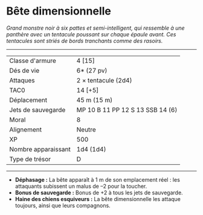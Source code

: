 # Bête dimensionnelle


*Grand monstre noir à six pattes et semi-intelligent, qui ressemble à
une panthère avec un tentacule poussant sur chaque épaule avant. Ces
tentacules sont striés de bords tranchants comme des rasoirs.*

-----

|                     |                                  |
| ------------------- | -------------------------------- |
| Classe d'armure     | 4 \[15\]                         |
| Dés de vie          | 6\* (27 pv)                      |
| Attaques            | 2 × tentacule (2d4)              |
| TAC0                | 14 \[+5\]                        |
| Déplacement         | 45 m (15 m)                      |
| Jets de sauvegarde  | MP 10 B 11 PP 12 S 13 SSB 14 (6) |
| Moral               | 8                                |
| Alignement          | Neutre                           |
| XP                  | 500                              |
| Nombre apparaissant | 1d4 (1d4)                        |
| Type de trésor      | D                                |

-----

  - **Déphasage :** La bête apparaît à 1 m de son emplacement réel : les
    attaquants subissent un malus de –2 pour la toucher.
  - **Bonus de sauvegarde :** Bonus de +2 à tous les jets de sauvegarde.
  - **Haine des chiens esquiveurs :** La bête dimensionnelle les attaque
    toujours, ainsi que leurs compagnons.